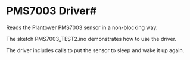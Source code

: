 # PMS7003 Driver#

Reads the Plantower PMS7003 sensor in a non-blocking way.

The sketch PMS7003_TEST2.ino demonstrates how to use the driver.

The driver includes calls to put the sensor to sleep and wake it up again.

